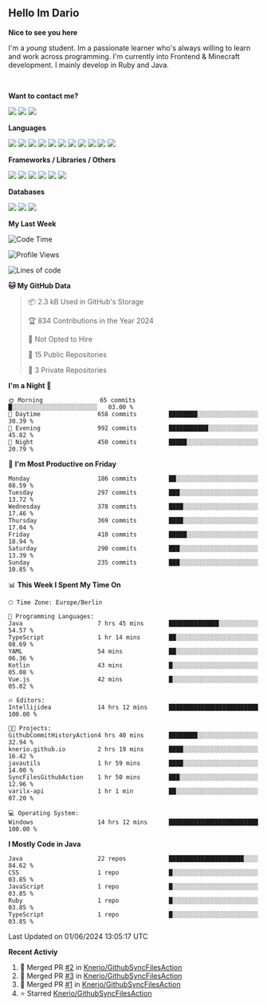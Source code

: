 <h2>Hello Im Dario</h2>

**Nice to see you here**

I'm a *young* student. Im a passionate learner who's always willing to learn and work across
programming. I'm currently into Frontend & Minecraft development. I mainly develop in Ruby and Java.

<br/>

**Want to contact me?**

<a href="https://github.com/knerio"><img src="https://img.shields.io/badge/-Github-blue?style=for-the-badge&logo=github&logoColor=white"/></a> <a href="https://discord.com/users/639416958923702292"><img src="https://img.shields.io/badge/-knerio-blue?style=for-the-badge&logo=discord&logoColor=white"/></a> <a href="https://twitch.tv/dopalos_"><img src="https://img.shields.io/badge/-twitch-blue?style=for-the-badge&logo=twitch&logoColor=white"/></a>

**Languages**

<img src="https://img.shields.io/badge/-HTML-blue?style=for-the-badge&logo=html5&logoColor=white"/> <img src="https://img.shields.io/badge/-CSS-blue?style=for-the-badge&logo=CSS3&logoColor=white"/> <img src="https://img.shields.io/badge/-Javascript-blue?style=for-the-badge&logo=javascript&logoColor=white"/> <img src="https://img.shields.io/badge/-Typescript-blue?style=for-the-badge&logo=TypeScript&logoColor=white"/> <img src="https://img.shields.io/badge/-Java-blue?style=for-the-badge&logo=java&logoColor=white"/> <img src="https://img.shields.io/badge/-Kotlin-blue?style=for-the-badge&logo=kotlin&logoColor=white"/> <img src="https://img.shields.io/badge/-SQL-blue?style=for-the-badge&logo=MYSQL&logoColor=white"/> <img src="https://img.shields.io/badge/-Markdown-blue?style=for-the-badge&logo=Markdown&logoColor=white"/> <img src="https://img.shields.io/badge/-JSON-blue?style=for-the-badge&logo=JSON&logoColor=white"/> <img src="https://img.shields.io/badge/-Git-blue?style=for-the-badge&logo=Git&logoColor=white"/> <img src="https://img.shields.io/badge/-Ruby-blue?style=for-the-badge&logo=Ruby&logoColor=white"/>
<br/>

 **Frameworks / Libraries / Others**

<img src="https://img.shields.io/badge/-Bootstrap-blue?style=for-the-badge&logo=Bootstrap&logoColor=white"/> <img src="https://img.shields.io/badge/-Node.JS-blue?style=for-the-badge&logo=node.js&logoColor=white"/> <img src="https://img.shields.io/badge/-React-blue?style=for-the-badge&logo=React&logoColor=white"/> <img src="https://img.shields.io/badge/-Express-blue?style=for-the-badge&logo=Express&logoColor=white"/> <img src="https://img.shields.io/badge/-Next.Js-blue?style=for-the-badge&logo=Next.Js&logoColor=white"/> <img src="https://img.shields.io/badge/-Ruby_On_Rails-blue?style=for-the-badge&logo=ruby-on-rails&logoColor=white"/>

**Databases**

<img src="https://img.shields.io/badge/-MongoDB-blue?style=for-the-badge&logo=mongodb&logoColor=white"/> <img src="https://img.shields.io/badge/-MariaDB-blue?style=for-the-badge&logo=MariaDB&logoColor=white"/>
<img src="https://img.shields.io/badge/-PostgreSQL-blue?style=for-the-badge&logo=PostgreSQl&logoColor=white"/>

**My Last Week**

<!--START_SECTION:waka-->
![Code Time](http://img.shields.io/badge/Code%20Time-341%20hrs%203%20mins-blue)

![Profile Views](http://img.shields.io/badge/Profile%20Views-907-blue)

![Lines of code](https://img.shields.io/badge/From%20Hello%20World%20I%27ve%20Written-97.1%20thousand%20lines%20of%20code-blue)

**🐱 My GitHub Data** 

> 📦 2.3 kB Used in GitHub's Storage 
 > 
> 🏆 834 Contributions in the Year 2024
 > 
> 🚫 Not Opted to Hire
 > 
> 📜 15 Public Repositories 
 > 
> 🔑 3 Private Repositories 
 > 
**I'm a Night 🦉** 

```text
🌞 Morning                65 commits          █░░░░░░░░░░░░░░░░░░░░░░░░   03.00 % 
🌆 Daytime                658 commits         ████████░░░░░░░░░░░░░░░░░   30.39 % 
🌃 Evening                992 commits         ███████████░░░░░░░░░░░░░░   45.82 % 
🌙 Night                  450 commits         █████░░░░░░░░░░░░░░░░░░░░   20.79 % 
```
📅 **I'm Most Productive on Friday** 

```text
Monday                   186 commits         ██░░░░░░░░░░░░░░░░░░░░░░░   08.59 % 
Tuesday                  297 commits         ███░░░░░░░░░░░░░░░░░░░░░░   13.72 % 
Wednesday                378 commits         ████░░░░░░░░░░░░░░░░░░░░░   17.46 % 
Thursday                 369 commits         ████░░░░░░░░░░░░░░░░░░░░░   17.04 % 
Friday                   410 commits         █████░░░░░░░░░░░░░░░░░░░░   18.94 % 
Saturday                 290 commits         ███░░░░░░░░░░░░░░░░░░░░░░   13.39 % 
Sunday                   235 commits         ███░░░░░░░░░░░░░░░░░░░░░░   10.85 % 
```


📊 **This Week I Spent My Time On** 

```text
🕑︎ Time Zone: Europe/Berlin

💬 Programming Languages: 
Java                     7 hrs 45 mins       ██████████████░░░░░░░░░░░   54.57 % 
TypeScript               1 hr 14 mins        ██░░░░░░░░░░░░░░░░░░░░░░░   08.69 % 
YAML                     54 mins             ██░░░░░░░░░░░░░░░░░░░░░░░   06.36 % 
Kotlin                   43 mins             █░░░░░░░░░░░░░░░░░░░░░░░░   05.08 % 
Vue.js                   42 mins             █░░░░░░░░░░░░░░░░░░░░░░░░   05.02 % 

🔥 Editors: 
Intellijidea             14 hrs 12 mins      █████████████████████████   100.00 % 

🐱‍💻 Projects: 
GithubCommitHistoryAction4 hrs 40 mins       ████████░░░░░░░░░░░░░░░░░   32.94 % 
knerio.github.io         2 hrs 19 mins       ████░░░░░░░░░░░░░░░░░░░░░   16.42 % 
javautils                1 hr 59 mins        ████░░░░░░░░░░░░░░░░░░░░░   14.00 % 
SyncFilesGithubAction    1 hr 50 mins        ███░░░░░░░░░░░░░░░░░░░░░░   12.96 % 
varilx-api               1 hr 1 min          ██░░░░░░░░░░░░░░░░░░░░░░░   07.20 % 

💻 Operating System: 
Windows                  14 hrs 12 mins      █████████████████████████   100.00 % 
```

**I Mostly Code in Java** 

```text
Java                     22 repos            █████████████████████░░░░   84.62 % 
CSS                      1 repo              █░░░░░░░░░░░░░░░░░░░░░░░░   03.85 % 
JavaScript               1 repo              █░░░░░░░░░░░░░░░░░░░░░░░░   03.85 % 
Ruby                     1 repo              █░░░░░░░░░░░░░░░░░░░░░░░░   03.85 % 
TypeScript               1 repo              █░░░░░░░░░░░░░░░░░░░░░░░░   03.85 % 
```




 Last Updated on 01/06/2024 13:05:17 UTC
<!--END_SECTION:waka-->

**Recent Activiy**

<!--RECENT_ACTIVITY:start-->
1. 🎉 Merged PR [#2](https://github.com/Knerio/GithubSyncFilesAction/pull/2) in [Knerio/GithubSyncFilesAction](https://github.com/Knerio/GithubSyncFilesAction)<br>
2. 🎉 Merged PR [#3](https://github.com/Knerio/GithubSyncFilesAction/pull/3) in [Knerio/GithubSyncFilesAction](https://github.com/Knerio/GithubSyncFilesAction)<br>
3. 🎉 Merged PR [#1](https://github.com/Knerio/GithubSyncFilesAction/pull/1) in [Knerio/GithubSyncFilesAction](https://github.com/Knerio/GithubSyncFilesAction)<br>
4. ⭐ Starred [Knerio/GithubSyncFilesAction](https://github.com/Knerio/GithubSyncFilesAction)<br>
<!--RECENT_ACTIVITY:end-->
